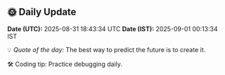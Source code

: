 ## 🌞 Daily Update

**Date (UTC):** 2025-08-31 18:43:34 UTC
**Date (IST):** 2025-09-01 00:13:34 IST

💡 *Quote of the day:* The best way to predict the future is to create it.

🛠️ Coding tip: Practice debugging daily.
